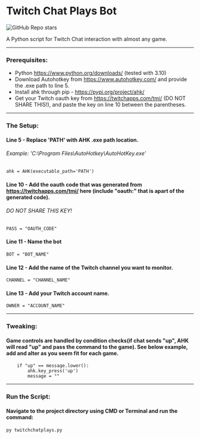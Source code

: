 # Twitch Chat Plays Bot
![GitHub Repo stars](https://img.shields.io/github/stars/lulzwes/twitch-chat-plays-bot?style=social)

A Python script for Twitch Chat interaction with almost any game.

----
### Prerequisites:
- Python https://www.python.org/downloads/ (tested with 3.10)
- Download Autohotkey from https://www.autohotkey.com/ and provide the .exe path to line 5. 
- Install ahk through pip - https://pypi.org/project/ahk/
- Get your Twitch oauth key from https://twitchapps.com/tmi/ (DO NOT SHARE THIS!), and paste the key on line 10 between the parentheses. 

----
### The Setup:

#### Line 5 - Replace 'PATH' with AHK .exe path location.
###### Example: 'C:\Program Files\AutoHotkey\AutoHotKey.exe'
    ahk = AHK(executable_path='PATH')

#### Line 10 - Add the oauth code that was generated from https://twitchapps.com/tmi/ here (include "oauth:" that is apart of the generated code).
###### DO NOT SHARE THIS KEY!
    PASS = "OAUTH_CODE"

#### Line 11 - Name the bot
    BOT = "BOT_NAME"

#### Line 12 - Add the name of the Twitch channel you want to monitor.
    CHANNEL = "CHANNEL_NAME"

#### Line 13 - Add your Twitch account name.
    OWNER = "ACCOUNT_NAME"

----
### Tweaking:

#### Game controls are handled by condition checks(if chat sends "up", AHK will read "up" and pass the command to the game). See below example, add and alter as you seem fit for each game.

        if "up" == message.lower():
            ahk.key_press('up')
            message = ""

----
### Run the Script:
#### Navigate to the project directory using CMD or Terminal and run the command:
    py twitchchatplays.py